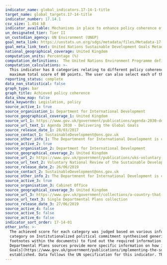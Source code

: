 ```yaml
---
indicator_name: global_indicators.17-14-1-title
target_name: global_targets.17-14-title
indicator_number: 17.14.1
csv_size: 1.454 kB
indicator_available: Mechanisms in place to enhance policy coherence of sustainable development
un_designated_tier: Tier II
un_custodian_agency: UN Environment (UNEP)
goal_meta_link: https://unstats.un.org/sdgs/metadata/files/Metadata-17-14-01.pdf
goal_meta_link_text: United Nations Sustainable Development Goals Metadata (PDF 4.0 MB)
national_geographical_coverage: United Kingdom
computation_units: Percentage (%)
computation_definitions:  The United Nations Environment Programme defines ‘policy coherence of sustainable development’ as the coherence between policies in general that cover the three dimensions of sustainable development - economic, social, and environmental.
computation_calculations: >-
  This indicator has 8 categories relating to different policy coherence mechanisms. Each category is scored on a 0-10 point scale - the details and template for the scoring table can be found in the UN metadata tab. The achieved percentage for the UK headline figure is based on the
  maximum total score of 80 points. The user can also select each of the 8 category themes and see the achieved progress towards it - the percentage achieved within categories is based on the maximum score of 10.
reporting_status: complete
data_non_statistical: false
graph_type: bar
graph_title: Achieved policy coherence
data_show_map: false
data_keywords: Legislation, policy
source_active_1: true
source_organisation_1: Department for International Development
source_geographical_coverage_1: United Kingdom
source_url_1: https://www.gov.uk/government/publications/agenda-2030-delivering-the-global-goals
source_url_text_1: Agenda 2030 - Delivering the Global Goals
source_release_date_1: 28/03/2017
source_contact_1: SustainableDevelopment@ons.gov.uk
source_other_info_1: The Departmnent for International Development is closed and has been replaced by the Foreign, Commonwealth & Development Office (FCDO)
source_active_2: true
source_organisation_2: Department for International Development
source_geographical_coverage_2: United Kingdom
source_url_2: https://www.gov.uk/government/publications/uks-voluntary-national-review-of-the-sustainable-development-goals
source_url_text_2: Voluntary National Review of the Sustainable Development Goals
source_release_date_2: 26/06/2019
source_contact_2: SustainableDevelopment@ons.gov.uk
source_other_info_2: The Departmnent for International Development is closed and has been replaced by the Foreign, Commonwealth & Development Office (FCDO)
source_active_3: true
source_organisation_3: Cabinet Office
source_geographical_coverage_3: United Kingdom
source_url_3: https://www.gov.uk/government/collections/a-country-that-works-for-everyone-the-governments-plan#single-departmental-plans
source_url_text_3: Single Departmental Plans collection
source_release_date_3: 27/06/2019
source_active_4: false
source_active_5: false
source_active_6: false
indicator_sort_order: 17-14-01
other_info: >-
  The achieved score for each category was judged based on various information from the linked sources (see Sources tab). In some cases the sources provide exact information, such as details for dedicated budgets towards various programmes and projects, which provides a score towards the
  category on Institutionalized political commitment synthesised generic information (see UN metadata for a detailed breakdown of scoring within each category). In other cases the linked sources provide an initial starting point and specific named policies can be followed up (available in
  footnotes within the documents) to find out the required information. The Agenda 2030 and the Voluntary National Review sources summarise most of the main contributions towards the policy coherence categories, and provide information that can be followed up for more detail. The Single
  Departmental Plans sources provide more specific information on how individual UK Government departments have embedded the Goals. More specific links how different Government departments are committed to each goal can be found in the [Implementing the Sustainable Development
  Goals](https://www.gov.uk/government/publications/implementing-the-sustainable-development-goals/implementing-the-sustainable-development-goals--2) corporate report. This indicator will be updated every two years, but there may be in-between revisions intoduced if more accurate data is
  established. Data follows the UN specification for this indicator. This indicator has been identified in collaboration with topic experts.
---
```

